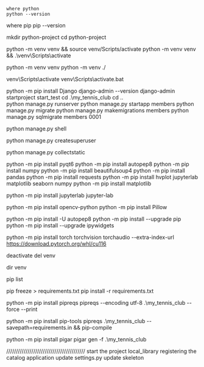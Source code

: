 `where python`    
`python --version`

where pip
pip --version


mkdir python-project
cd python-project


python -m venv venv && source venv/Scripts/activate
python -m venv venv && .\venv\Scripts\activate

python -m venv venv
python -m venv ./

venv\Scripts\activate
venv\Scripts\activate.bat

python -m pip install Django
django-admin --version
django-admin startproject start_test
cd .\my_tennis_club
cd ..\
python manage.py runserver
python manage.py startapp members
python manage.py migrate
python manage.py makemigrations members
python manage.py sqlmigrate members 0001

python manage.py shell

python manage.py createsuperuser

python manage.py collectstatic

python -m pip install pyqt6
python -m pip install autopep8
python -m pip install numpy
python -m pip install beautifulsoup4
python -m pip install pandas
python -m pip install requests
python -m pip install hvplot jupyterlab matplotlib seaborn numpy
python -m pip install matplotlib

python -m pip install jupyterlab
jupyter-lab

python -m pip install opencv-python
python -m pip install Pillow

python -m pip install -U autopep8
python -m pip install --upgrade pip
python -m pip install --upgrade ipywidgets

python -m pip install torch torchvision torchaudio --extra-index-url https://download.pytorch.org/whl/cu116


deactivate
del venv

dir venv

pip list

pip freeze > requirements.txt
pip install -r requirements.txt

python -m pip install pipreqs
pipreqs --encoding utf-8 .\my_tennis_club --force --print

python -m pip install pip-tools
pipreqs .\my_tennis_club --savepath=requirements.in && pip-compile

python -m pip install pigar
pigar gen -f .\my_tennis_club




/////////////////////////////////////////
start the project local_library
registering the catalog application
update settings.py
update skeleton
